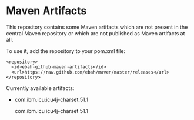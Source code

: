 Maven Artifacts
===============

This repository contains some Maven artifacts which
are not present in the central Maven repository or
which are not published as Maven artifacts at all.

To use it, add the repository to your pom.xml file:


    <repository>
      <id>ebah-github-maven-artifacts</id>
      <url>https://raw.github.com/ebah/maven/master/releases</url>
    </repository>

Currently available artifacts:

- com.ibm.icu:icu4j-charset:51.1


    <dependency>
      <groupId>com.ibm.icu</groupId>
      <artifactId>icu4j-charset</artifactId>
      <version>51.1</version>
    </dependency>


